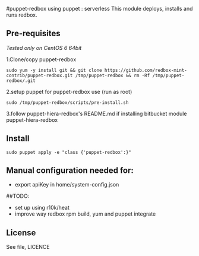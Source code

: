 #puppet-redbox using puppet : serverless
This module deploys, installs and runs redbox.

## Pre-requisites
*Tested only on CentOS 6 64bit*

1.Clone/copy puppet-redbox
```
sudo yum -y install git && git clone https://github.com/redbox-mint-contrib/puppet-redbox.git /tmp/puppet-redbox && rm -Rf /tmp/puppet-redbox/.git
```
2.setup puppet for puppet-redbox use (run as root)
```
sudo /tmp/puppet-redbox/scripts/pre-install.sh
```

3.follow puppet-hiera-redbox's README.md if installing bitbucket module puppet-hiera-redbox

## Install
```
sudo puppet apply -e "class {'puppet-redbox':}"
```

## Manual configuration needed for:
* export apiKey in home/system-config.json

##TODO:
* set up using r10k/heat
* improve way redbox rpm build, yum and puppet integrate

License
-------
See file, LICENCE
